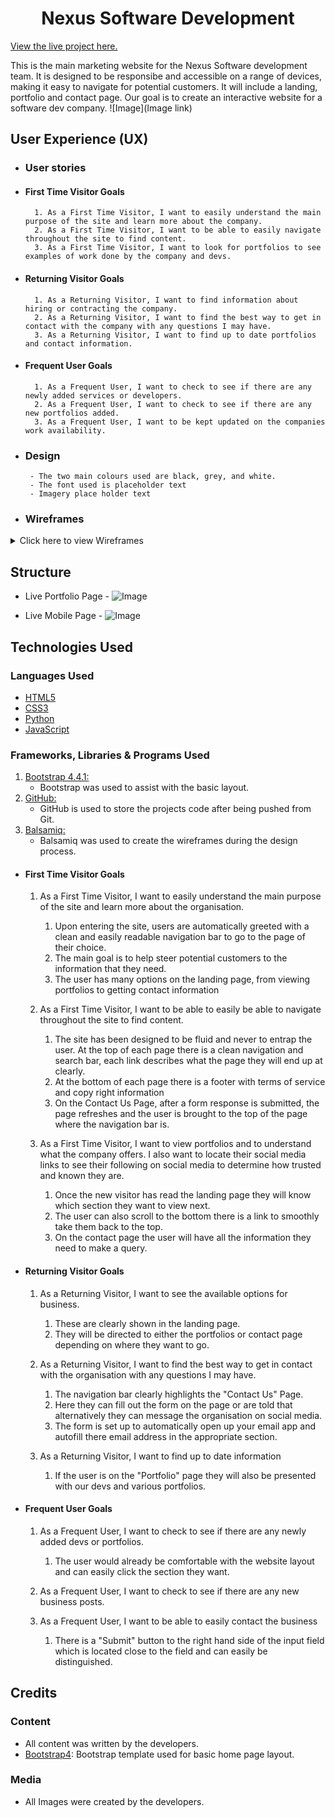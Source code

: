<h1 align="center">Nexus Software Development</h1>

[View the live project here.](Placeholder)

This is the main marketing website for the Nexus Software development team. It is designed to be responsibe and accessible on a range of devices, making it easy to navigate for potential customers. It will include a landing, portfolio and contact page. Our goal is to create an interactive website for a software dev company.
![Image](Image link)

## User Experience (UX)

- ### User stories

- #### First Time Visitor Goals

        1. As a First Time Visitor, I want to easily understand the main purpose of the site and learn more about the company.
        2. As a First Time Visitor, I want to be able to easily navigate throughout the site to find content.
        3. As a First Time Visitor, I want to look for portfolios to see examples of work done by the company and devs.

- #### Returning Visitor Goals

        1. As a Returning Visitor, I want to find information about hiring or contracting the company.
        2. As a Returning Visitor, I want to find the best way to get in contact with the company with any questions I may have.
        3. As a Returning Visitor, I want to find up to date portfolios and contact information.

- #### Frequent User Goals

        1. As a Frequent User, I want to check to see if there are any newly added services or developers.
        2. As a Frequent User, I want to check to see if there are any new portfolios added.
        3. As a Frequent User, I want to be kept updated on the companies work availability.

- ### Design

       - The two main colours used are black, grey, and white.
       - The font used is placeholder text
       - Imagery place holder text

- ### Wireframes
<details>
<summary>Click here to view Wireframes</summary>
<br>

- Desktop Home Page - ![Image](assets/README-images/home-page-desktop.png)

- Mobile Home Page - ![Image](assets/README-images/home-page-mobile.png)

- Desktop Contact Page - ![Image](assets/README-images/contact-desktop.png)

- MobileContact Page - ![Image](assets/README-images/portfolio-contact-pages-mobile.png)

- Portfolio Page - ![Image](assets/README-images/portfolio-desktop.png)

</details>

## Structure

- Live Portfolio Page - ![Image](assets/README-images/portfolio-page-done.png)

- Live Mobile Page - ![Image](assets/README-images/mobile-done.png)

## Technologies Used

### Languages Used

- [HTML5](https://en.wikipedia.org/wiki/HTML5)
- [CSS3](https://en.wikipedia.org/wiki/Cascading_Style_Sheets)
- [Python](https://en.wikipedia.org/wiki/Python_(programming_language))
- [JavaScript](https://en.wikipedia.org/wiki/JavaScript)

### Frameworks, Libraries & Programs Used

1. [Bootstrap 4.4.1:](https://getbootstrap.com/docs/4.4/getting-started/introduction/)
    - Bootstrap was used to assist with the basic layout.
2. [GitHub:](https://github.com/)
    - GitHub is used to store the projects code after being pushed from Git.
3. [Balsamiq:](https://balsamiq.com/)
    - Balsamiq was used to create the wireframes during the design process.

- #### First Time Visitor Goals

    1. As a First Time Visitor, I want to easily understand the main purpose of the site and learn more about the organisation.

        1. Upon entering the site, users are automatically greeted with a clean and easily readable navigation bar to go to the page of their choice.
        2. The main goal is to help steer potential customers to the information that they need.
        3. The user has many options on the landing page, from viewing portfolios to getting contact information

    2. As a First Time Visitor, I want to be able to easily be able to navigate throughout the site to find content.

        1. The site has been designed to be fluid and never to entrap the user. At the top of each page there is a clean navigation and search bar, each link describes what the page they will end up at clearly.
        2. At the bottom of each page there is a footer with terms of service and copy right information
        3. On the Contact Us Page, after a form response is submitted, the page refreshes and the user is brought to the top of the page where the navigation bar is.

    3. As a First Time Visitor, I want to view portfolios and to understand what the company offers. I also want to locate their social media links to see their following on social media to determine how trusted and known they are.

        1. Once the new visitor has read the landing page they will know which section they want to view next.
        2. The user can also scroll to the bottom there is a link to smoothly take them back to the top.
        3. On the contact page the user will have all the information they need to make a query.

- #### Returning Visitor Goals

    1. As a Returning Visitor, I want to see the available options for business.

        1. These are clearly shown in the landing page.
        2. They will be directed to either the portfolios or contact page depending on where they want to go.

    2. As a Returning Visitor, I want to find the best way to get in contact with the organisation with any questions I may have.

        1. The navigation bar clearly highlights the "Contact Us" Page.
        2. Here they can fill out the form on the page or are told that alternatively they can message the organisation on social media.
        3. The form is set up to automatically open up your email app and autofill there email address in the appropriate section.

    3. As a Returning Visitor, I want to find up to date information
        1. If the user is on the "Portfolio" page they will also be presented with our devs and various portfolios.

- #### Frequent User Goals

    1. As a Frequent User, I want to check to see if there are any newly added devs or portfolios.

        1. The user would already be comfortable with the website layout and can easily click the section they want.

    2. As a Frequent User, I want to check to see if there are any new business posts.

    3. As a Frequent User, I want to be able to easily contact the business
        1. There is a "Submit" button to the right hand side of the input field which is located close to the field and can easily be distinguished.

## Credits

### Content

- All content was written by the developers.
- [Bootstrap4](https://getbootstrap.com/docs/4.4/getting-started/introduction/): Bootstrap template used for basic home page layout.

### Media

- All Images were created by the developers.
